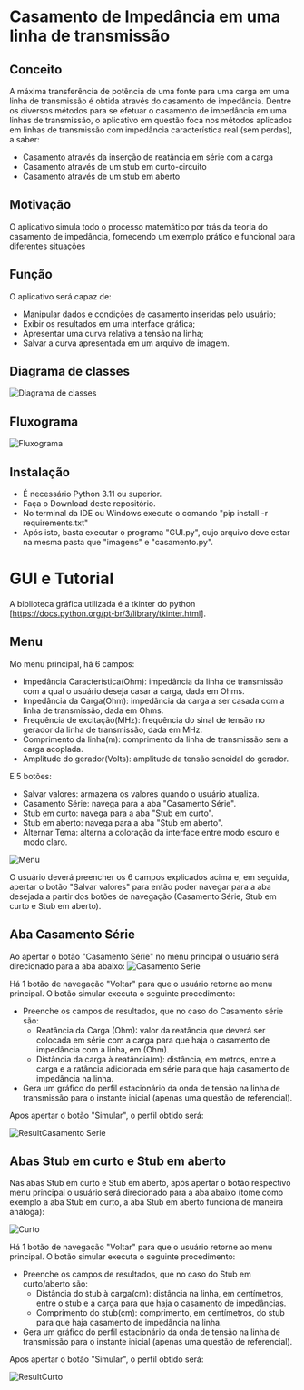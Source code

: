 # Casamento de Impedância em uma linha de transmissão

## Conceito
A máxima transferência de potência de uma fonte para uma carga em uma linha de transmissão é obtida através do casamento de impedância.
Dentre os diversos métodos para se efetuar o casamento de impedância em uma linhas de transmissão, o aplicativo em questão foca nos métodos aplicados em linhas de transmissão com impedância característica real (sem perdas), a saber:
+ Casamento através da inserção de reatância em série com a carga
+ Casamento através de um stub em curto-circuito
+ Casamento através de um stub em aberto

## Motivação
O aplicativo simula todo o processo matemático por trás da teoria do casamento de impedância, fornecendo um exemplo prático e funcional para diferentes situações

## Função
O aplicativo será capaz de: 
+ Manipular dados e condições de casamento inseridas pelo usuário;
+ Exibir os resultados em uma interface gráfica;
+ Apresentar uma curva relativa a tensão na linha;
+ Salvar a curva apresentada em um arquivo de imagem.


## Diagrama de classes

![](Diagramas/Classes.jpeg "Diagrama de classes")

## Fluxograma

![](Diagramas/Fluxograma.jpeg "Fluxograma")

## Instalação

+ É necessário Python 3.11 ou superior.
+ Faça o Download deste repositório.
+ No terminal da IDE ou Windows execute o comando "pip install -r requirements.txt"
+ Após isto, basta executar o programa "GUI.py", cujo arquivo deve estar na mesma pasta que "imagens" e "casamento.py".

# GUI e Tutorial

A biblioteca gráfica utilizada é a tkinter do python [https://docs.python.org/pt-br/3/library/tkinter.html].

## Menu
Mo menu principal, há 6 campos:

+ Impedância Característica(Ohm): impedância da linha de transmissão com a qual o usuário deseja casar a carga, dada em Ohms.
+ Impedância da Carga(Ohm): impedância da carga a ser casada com a linha de transmissão, dada em Ohms.
+ Frequência de excitação(MHz): frequência do sinal de tensão no gerador da linha de transmissão, dada em MHz.
+ Comprimento da linha(m): comprimento da linha de transmissão sem a carga acoplada.
+ Amplitude do gerador(Volts): amplitude da tensão senoidal do gerador.

E 5 botões:

+ Salvar valores: armazena os valores quando o usuário atualiza.
+ Casamento Série: navega para a aba "Casamento Série".
+ Stub em curto: navega para a aba "Stub em curto".
+ Stub em aberto: navega para a aba "Stub em aberto".
+ Alternar Tema: alterna a coloração da interface entre modo escuro e modo claro.

![](imagens/GUI/Menu.jpeg "Menu")

O usuário deverá preencher os 6 campos explicados acima e, em seguida, apertar o botão "Salvar valores" para então poder navegar para a aba desejada a partir dos botões de navegação (Casamento Série, Stub em curto e Stub em aberto).

## Aba Casamento Série
Ao apertar o botão "Casamento Série" no menu principal o usuário será direcionado para a aba abaixo:
![](imagens/GUI/Serie.jpeg "Casamento Serie")

Há 1 botão de navegação "Voltar" para que o usuário retorne ao menu principal.
O botão simular executa o seguinte procedimento:
+ Preenche os campos de resultados, que no caso do Casamento série são:
  + Reatância da Carga (Ohm): valor da reatância que deverá ser colocada em série com a carga para que haja o casamento de impedância com a linha, em (Ohm).
  + Distância da carga à reatância(m): distância, em metros, entre a carga e a ratância adicionada em série para que haja casamento de impedância na linha.
+ Gera um gráfico do perfil estacionário da onda de tensão na linha de transmissão para o instante inicial (apenas uma questão de referencial).

Apos apertar o botão "Simular", o perfil obtido será:

![](imagens/GUI/ResultSerie.jpeg "ResultCasamento Serie")

## Abas Stub em curto e Stub em aberto

Nas abas Stub em curto e Stub em aberto, após apertar o botão respectivo menu principal o usuário será direcionado para a aba abaixo (tome como exemplo a aba Stub em curto, a aba Stub em aberto funciona de maneira análoga):

![](imagens/GUI/Curto.jpeg "Curto")

Há 1 botão de navegação "Voltar" para que o usuário retorne ao menu principal.
O botão simular executa o seguinte procedimento:
+ Preenche os campos de resultados, que no caso do Stub em curto/aberto são:
  + Distância do stub à carga(cm): distância na linha, em centímetros, entre o stub e a carga para que haja o casamento de impedâncias.
  + Comprimento do stub(cm): comprimento, em centímetros, do stub para que haja casamento de impedância na linha.
+ Gera um gráfico do perfil estacionário da onda de tensão na linha de transmissão para o instante inicial (apenas uma questão de referencial).

Apos apertar o botão "Simular", o perfil obtido será:

![](imagens/GUI/ResultCurto.jpeg "ResultCurto")









